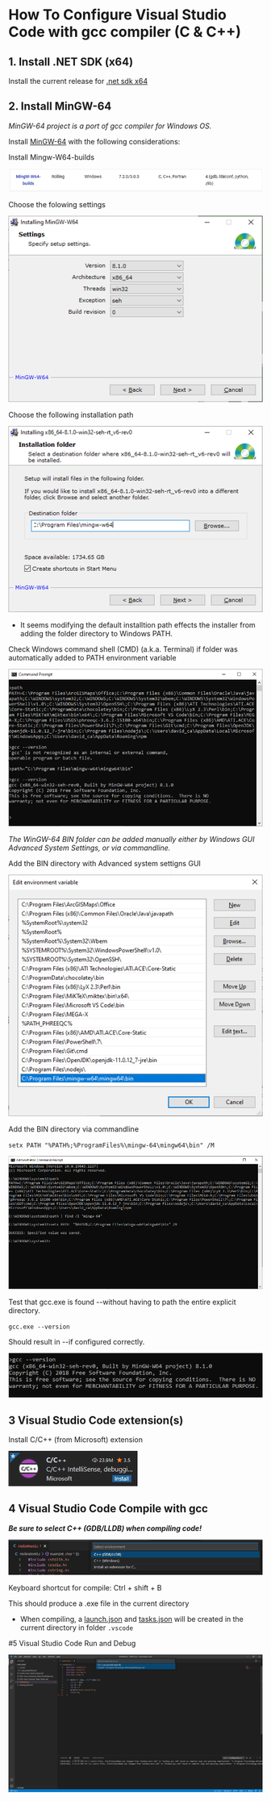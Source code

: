 # How To Configure Visual Studio Code with gcc compiler (C & C++)

## 1. Install .NET SDK (x64)

Install the current release for [.net sdk x64](https://dotnet.microsoft.com/download/visual-studio-sdks)

## 2. Install MinGW-64

_MinGW-64 project is a port of gcc compiler for Windows OS._

Install [MinGW-64](https://www.mingw-w64.org/) with the following considerations:

Install Mingw-W64-builds

![Package](./images/MinGW-64-Package-Download.png)

Choose the folowing settings

![MinGW-64-settings](./images/MinGW-64-installation-x64-settings.png)

Choose the following installation path

![MinGW-64-path](./images/MinGW-64-installation-x64-path.png)

* It seems modifying the default installtion path effects the installer from adding the folder directory to Windows PATH.

Check Windows command shell (CMD) (a.k.a. Terminal) if folder was automatically added to PATH environment variable

![cmd-test](./images/MinGW-64-installation-x64-cmd-test.png)

_The WinGW-64 BIN folder can be added manually either by Windows GUI Advanced System Settings, or via commandline._

Add the BIN directory with Advanced system settigns GUI

![PATH-GUI](./images/Windows-Environment-Variable-PATH-GUI.png)

Add the BIN directory via commandline

`setx PATH "%PATH%;%ProgramFiles%\mingw-64\mingw64\bin" /M`

![PATH-CMD](./images/Windows-Environment-Variable-PATH-cmd.png)

Test that gcc.exe is found --without having to path the entire explicit directory.

`gcc.exe --version`

Should result in --if configured correctly.

![gcc-test](./images/gcc-cmd-test.png)

## 3 Visual Studio Code extension(s)

Install C/C++ (from Microsoft) extension

![VSC-Ext](./images/VSC-C-extension.png)


## 4 Visual Studio Code Compile with gcc

***Be sure to select C++ (GDB/LLDB) when compiling code!***

![GCC](./images/VSC-GDB.png)

Keyboard shortcut for compile: Ctrl + shift + B

This should produce a .exe file in the current directory

- When compiling, a [launch.json](./samples/launch.json) and [tasks.json](./samples/tasks.json) will be created in the current directory in folder `.vscode`

#5 Visual Studio Code Run and Debug

![RunDebug](./images/VSC-C-Run-Debug.png)